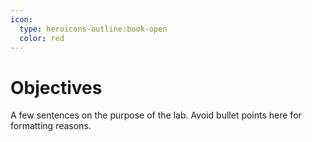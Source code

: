 ```yaml
---
icon:
  type: heroicons-outline:book-open
  color: red
---    
```


# Objectives

A few sentences on the purpose of the lab. Avoid bullet points here for formatting reasons.
